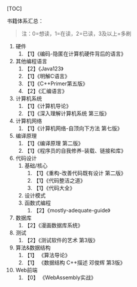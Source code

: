 [TOC]

书籍体系汇总：
> 注：0=想读，1=在读，2=已读，3及以上=多刷

1. 硬件
    1. 【1】《编码-隐匿在计算机硬件背后的语言》
2. 其他编程语言
    1. 【2】《Java123》
    2. 【1】《明解C语言》
    3. 【1】《C++Primer第五版》
    4. 【2】《汇编语言》
3. 计算机系统
    1. 【1】《计算机导论》
    2. 【1】《深入理解计算机系统 第三版》
4. 计算机网络
    1. 【1】《计算机网络-自顶向下方法 第七版》
5. 编译原理
    1. 【1】《编译原理 第二版》
    2. 【1】《程序员的自我修养-装载、链接和库》
6. 代码设计
   1. 基础/核心
       1. 【1】《重构-改善代码既有设计 第二版》
       2. 【1】《代码整洁之道》
       3. 【1】《代码大全》
   2. 设计模式
   3. 函数式编程
      1. 【2】《mostly-adequate-guide》
7. 数据库
    1. 【2】《漫画数据库系统》
8. 测试
    1. 【2】《测试软件的艺术 第3版》 
9. 算法&数据结构
    1. 【1】 《算法导论》
    2. 【1】 《数据结构 C++描述 邓俊辉 第3版》
10. Web前端
    1. 【0】 《WebAssembly实战》
    